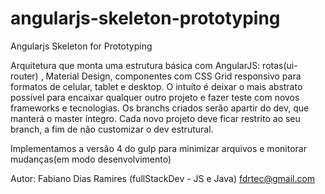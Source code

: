 # angularjs-skeleton-prototyping
Angularjs Skeleton for Prototyping

Arquitetura que monta uma estrutura básica com AngularJS: rotas(ui-router) , Material Design, componentes com CSS Grid responsivo para formatos de celular, tablet e desktop. O intuíto é deixar o mais abstrato possível para encaixar qualquer outro projeto e fazer teste com novos frameworks e tecnologias. Os branchs criados serão apartir do dev, que manterá o master íntegro. Cada novo projeto deve ficar restrito ao seu branch, a fim de não customizar o dev estrutural.

Implementamos a versão 4 do gulp para minimizar arquivos e monitorar mudanças(em modo desenvolvimento)

Autor: Fabiano Dias Ramires (fullStackDev - JS e Java)
fdrtec@gmail.com
